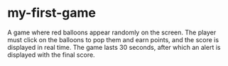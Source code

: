 # my-first-game
A game where red balloons appear randomly on the screen.
The player must click on the balloons to pop them and earn points,
and the score is displayed in real time. The game lasts 30 seconds,
after which an alert is displayed with the final score.